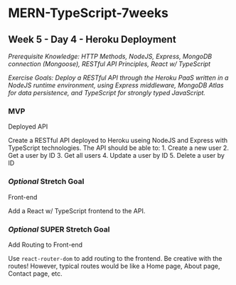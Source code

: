 # MERN-TypeScript-7weeks

## Week 5 - Day 4 - Heroku Deployment

*Prerequisite Knowledge: HTTP Methods, NodeJS, Express, MongoDB connection (Mongoose), RESTful API Principles, React w/ TypeScript*

*Exercise Goals: Deploy a RESTful API through the Heroku PaaS written in a NodeJS runtime environment, using Express middleware, MongoDB Atlas for data persistence, and TypeScript for strongly typed JavaScript.*

### MVP
Deployed API

Create a RESTful API deployed to Heroku useing NodeJS and Express with TypeScript technologies. The API should be able to:
    1. Create a new user
    2. Get a user by ID
    3. Get all users
    4. Update a user by ID
    5. Delete a user by ID

### *Optional* Stretch Goal
Front-end

Add a React w/ TypeScript frontend to the API.

### *Optional* SUPER Stretch Goal
Add Routing to Front-end

Use `react-router-dom` to add routing to the frontend. Be creative with the routes! However, typical routes would be like a Home page, About page, Contact page, etc. 